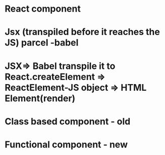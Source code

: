 # React component
# Jsx (transpiled before it reaches the JS) parcel -babel
# JSX=> Babel transpile it to React.createElement => ReactElement-JS object => HTML Element(render)
# Class based component - old
# Functional component - new